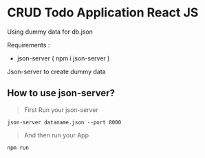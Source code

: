 # CRUD Todo Application React JS

Using dummy data for db.json

Requirements :
- json-server ( npm i json-server )

Json-server to create dummy data


## How to use json-server?
>First Run your json-server
````
json-server dataname.json --port 8000
````
>And then run your App
````
npm run
````